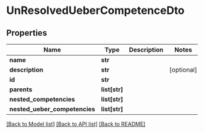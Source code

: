 # UnResolvedUeberCompetenceDto

## Properties
Name | Type | Description | Notes
------------ | ------------- | ------------- | -------------
**name** | **str** |  | 
**description** | **str** |  | [optional] 
**id** | **str** |  | 
**parents** | **list[str]** |  | 
**nested_competencies** | **list[str]** |  | 
**nested_ueber_competencies** | **list[str]** |  | 

[[Back to Model list]](../README.md#documentation-for-models) [[Back to API list]](../README.md#documentation-for-api-endpoints) [[Back to README]](../README.md)

